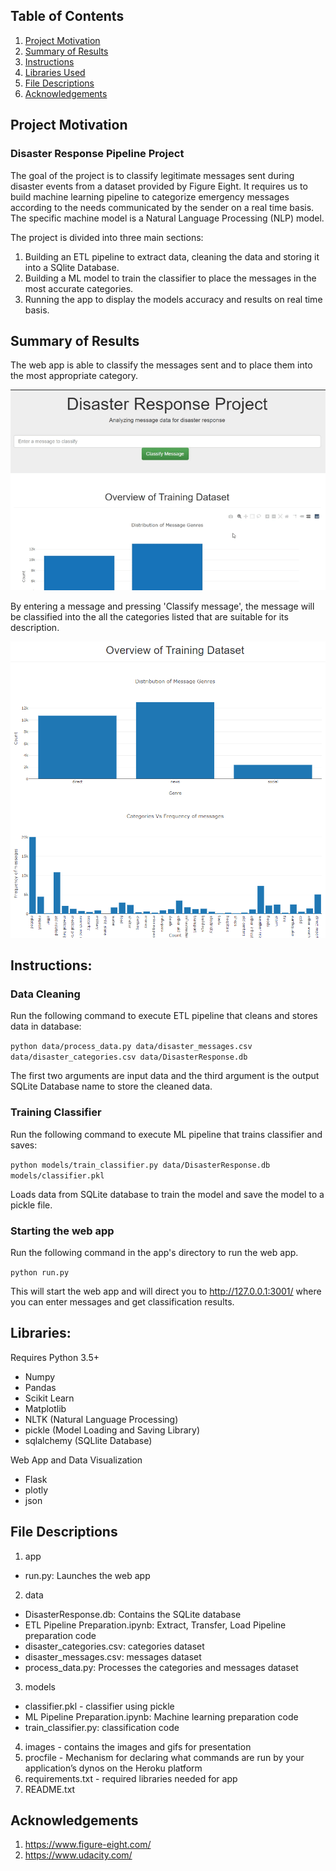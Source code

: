 ## Table of Contents
1. [Project Motivation](#motivation)
2. [Summary of Results](#results)
3. [Instructions](#instructions)
4. [Libraries Used](#libraries)
5. [File Descriptions](#descriptions)
6. [Acknowledgements](#acknowledgements)

## Project Motivation <a name="motivation"></a>
### Disaster Response Pipeline Project

The goal of the project is to classify legitimate messages sent during disaster events from a dataset provided by Figure Eight. 
It requires us to build machine learning pipeline to categorize emergency messages according to the needs communicated by the sender on a real time basis.
The specific machine model is a Natural Language Processing (NLP) model.

The project is divided into three main sections:

1. Building an ETL pipeline to extract data, cleaning the data and storing it into a SQlite Database.
2. Building a ML model to train the classifier to place the messages in the most accurate categories.
3. Running the app to display the models accuracy and results on real time basis.

## Summary of Results <a name="results"></a>
The web app is able to classify the messages sent and to place them into the most appropriate category.

![Disaster Response Pipeline](https://raw.githubusercontent.com/peterle93/Disaster-Response-Pipeline/master/images/Disaster%20Gif.gif)

By entering a message and pressing 'Classify message', the message will be classified into the all the categories listed that are suitable for its description.

![Disaster Response Pipeline](https://raw.githubusercontent.com/peterle93/Disaster-Response-Pipeline/master/images/Disaster1.png)

## Instructions: <a name="instructions"></a>

### Data Cleaning

Run the following command to execute ETL pipeline that cleans and stores data in database:

`python data/process_data.py data/disaster_messages.csv data/disaster_categories.csv data/DisasterResponse.db`

The first two arguments are input data and the third argument is the output SQLite Database name to store the cleaned data. 

### Training Classifier

Run the following command to execute ML pipeline that trains classifier and saves:

`python models/train_classifier.py data/DisasterResponse.db models/classifier.pkl`

Loads data from SQLite database to train the model and save the model to a pickle file.

### Starting the web app

Run the following command in the app's directory to run the web app.

`python run.py`

This will start the web app and will direct you to http://127.0.0.1:3001/ where you can enter messages and get classification results.

## Libraries: <a name="libraries"></a>
Requires Python 3.5+

- Numpy
- Pandas
- Scikit Learn
- Matplotlib
- NLTK (Natural Language Processing)
- pickle (Model Loading and Saving Library)
- sqlalchemy (SQLlite Database)

Web App and Data Visualization
- Flask 
- plotly
- json

## File Descriptions <a name="descriptions"></a>
1. app
- run.py: Launches the web app 
2. data 
- DisasterResponse.db: Contains the SQLite database 
- ETL Pipeline Preparation.ipynb: Extract, Transfer, Load Pipeline preparation code
- disaster_categories.csv: categories dataset
- disaster_messages.csv: messages dataset
- process_data.py: Processes the categories and messages dataset
3. models 
- classifier.pkl - classifier using pickle
- ML Pipeline Preparation.ipynb: Machine learning preparation code
- train_classifier.py: classification code 
4. images - contains the images and gifs for presentation
5. procfile - Mechanism for declaring what commands are run by your application’s dynos on the Heroku platform
6. requirements.txt - required libraries needed for app
7. README.txt
    
## Acknowledgements <a name="acknowledgements"></a>

1. https://www.figure-eight.com/
2. https://www.udacity.com/
